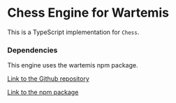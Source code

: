 # Chess Engine for Wartemis

This is a TypeScript implementation for `Chess`.

### Dependencies

This engine uses the wartemis npm package.

[Link to the Github repository](https://github.com/Project-Wartemis/package-typescript)

[Link to the npm package](https://www.npmjs.com/package/wartemis)
